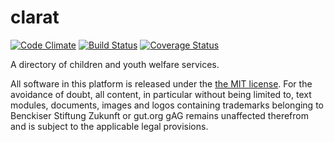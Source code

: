 clarat
======

[![Code Climate](https://codeclimate.com/github/clarat-org/clarat/badges/gpa.svg)](https://codeclimate.com/github/clarat-org/clarat) [![Build Status](https://travis-ci.org/clarat-org/clarat.svg?branch=master)](https://travis-ci.org/clarat-org/clarat) [![Coverage Status](https://img.shields.io/coveralls/clarat-org/clarat.svg)](https://coveralls.io/r/clarat-org/clarat)

A directory of children and youth welfare services.

All software in this platform is released under the [the MIT license](LICENSE). For the avoidance of doubt, all content, in particular without being limited to, text modules, documents, images and logos containing trademarks belonging to Benckiser Stiftung Zukunft or gut.org gAG remains unaffected therefrom and is subject to the applicable legal provisions.
